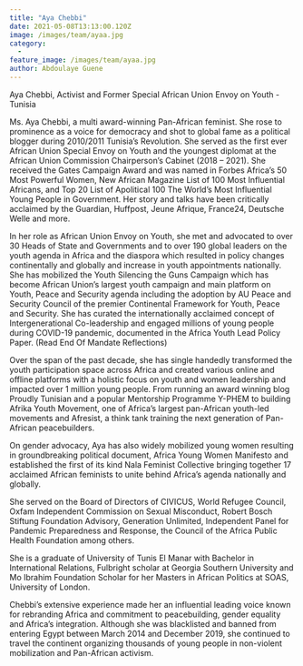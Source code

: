 ```yaml
---
title: "Aya Chebbi"
date: 2021-05-08T13:13:00.120Z
image: /images/team/ayaa.jpg
category:
  - 
feature_image: /images/team/ayaa.jpg
author: Abdoulaye Guene
---
```

Aya Chebbi, Activist and Former Special African Union Envoy on Youth - Tunisia

Ms. Aya Chebbi, a multi award-winning Pan-African feminist. She rose to prominence as a voice for democracy and shot to global fame as a political blogger during 2010/2011 Tunisia’s Revolution. She served as the first ever African Union Special Envoy on Youth and the youngest diplomat at the African Union Commission Chairperson’s Cabinet (2018 – 2021). She received the Gates Campaign Award and was named in Forbes Africa’s 50 Most Powerful Women, New African Magazine List of 100 Most Influential Africans, and Top 20 List of Apolitical 100 The World’s Most Influential Young People in Government. Her story and talks have been critically acclaimed by the Guardian, Huffpost, Jeune Afrique, France24, Deutsche Welle and more. 

In her role as African Union Envoy on Youth, she met and advocated to over 30 Heads of State and Governments and to over 190 global leaders on the youth agenda in Africa and the diaspora which resulted in policy changes continentally and globally and increase in youth appointments nationally. She has mobilized the Youth Silencing the Guns Campaign which has become African Union’s largest youth campaign and main platform on Youth, Peace and Security agenda including the adoption by AU Peace and Security Council of the premier Continental Framework for Youth, Peace and Security. She has curated the internationally acclaimed concept of Intergenerational Co-leadership and engaged millions of young people during COVID-19 pandemic, documented in the Africa Youth Lead Policy Paper. (Read End Of Mandate Reflections)

Over the span of the past decade, she has single handedly transformed the youth participation space across Africa and created various online and offline platforms with a holistic focus on youth and women leadership and impacted over 1 million young people. From running an award winning blog Proudly Tunisian and a popular Mentorship Programme Y-PHEM to building Afrika Youth Movement, one of Africa’s largest pan-African youth-led movements and Afresist, a think tank training the next generation of Pan-African peacebuilders.

On gender advocacy, Aya has also widely mobilized young women resulting in groundbreaking political document, Africa Young Women Manifesto and established the first of its kind Nala Feminist Collective bringing together 17 acclaimed African feminists to unite behind Africa’s agenda nationally and globally.

She served on the Board of Directors of CIVICUS, World Refugee Council, Oxfam Independent Commission on Sexual Misconduct, Robert Bosch Stiftung Foundation Advisory, Generation Unlimited, Independent Panel for Pandemic Preparedness and Response, the Council of the Africa Public Health Foundation among others.

She is a graduate of University of Tunis El Manar with Bachelor in International Relations, Fulbright scholar at Georgia Southern University and Mo Ibrahim Foundation Scholar for her Masters in African Politics at SOAS, University of London.

Chebbi’s extensive experience made her an influential leading voice known for rebranding Africa and commitment to peacebuilding, gender equality and Africa’s integration. Although she was blacklisted and banned from entering Egypt between March 2014 and December 2019, she continued to travel the continent organizing thousands of young people in non-violent mobilization and Pan-African activism.